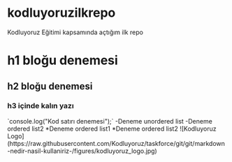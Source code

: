 # kodluyoruzilkrepo
Kodluyoruz Eğitimi kapsamında açtığım ilk repo
<h1>h1 bloğu denemesi</h1>
<h2>h2 bloğu denemesi</h2>
<h3>h3 içinde kalın yazı</h3>
`console.log("Kod satırı denemesi");`
-Deneme unordered list
-Deneme ordered list2
*Deneme ordered list1
*Deneme ordered list2
![Kodluyoruz Logo](https://raw.githubusercontent.com/Kodluyoruz/taskforce/git/git/markdown-nedir-nasil-kullaniriz-/figures/kodluyoruz_logo.jpg)